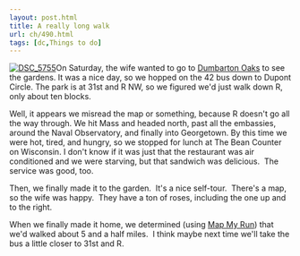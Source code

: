 ```yaml
---
layout: post.html
title: A really long walk
url: ch/490.html
tags: [dc,Things to do]
---
```

[![DSC_5755](http://farm1.static.flickr.com/250/516073320_4cda85478a_m.jpg)](http://www.flickr.com/photos/thetejon/516073320/)On Saturday, the wife wanted to go to [Dumbarton Oaks](http://www.doaks.org/Gardens.html) to see the gardens. It was a nice day, so we hopped on the 42 bus down to Dupont Circle. The park is at 31st and R NW, so we figured we'd just walk down R, only about ten blocks.

Well, it appears we misread the map or something, because R doesn't go all the way through. We hit Mass and headed north, past all the embassies, around the Naval Observatory, and finally into Georgetown. By this time we were hot, tired, and hungry, so we stopped for lunch at The Bean Counter on Wisconsin. I don't know if it was just that the restaurant was air conditioned and we were starving, but that sandwich was delicious.  The service was good, too.

Then, we finally made it to the garden.  It's a nice self-tour.  There's a map, so the wife was happy.  They have a ton of roses, including the one up and to the right.

When we finally made it home, we determined (using [Map My Run](http://www.mapmyrun.com)) that we'd walked about 5 and a half miles.  I think maybe next time we'll take the bus a little closer to 31st and R.
